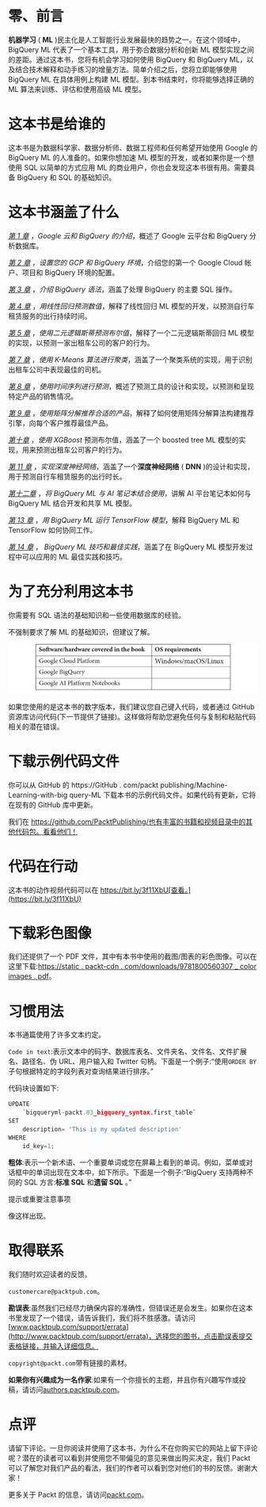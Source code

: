 

# 零、前言

**机器学习** ( **ML** )民主化是人工智能行业发展最快的趋势之一。在这个领域中，BigQuery ML 代表了一个基本工具，用于弥合数据分析和创新 ML 模型实现之间的差距。通过这本书，您将有机会学习如何使用 BigQuery 和 BigQuery ML，以及结合技术解释和动手练习的增量方法。简单介绍之后，您将立即能够使用 BigQuery ML 在具体用例上构建 ML 模型。到本书结束时，你将能够选择正确的 ML 算法来训练、评估和使用高级 ML 模型。

# 这本书是给谁的

这本书是为数据科学家、数据分析师、数据工程师和任何希望开始使用 Google 的 BigQuery ML 的人准备的。如果你想加速 ML 模型的开发，或者如果你是一个想使用 SQL 以简单的方式应用 ML 的商业用户，你也会发现这本书很有用。需要具备 BigQuery 和 SQL 的基础知识。

# 这本书涵盖了什么

[*第 1 章*](B16722_01_Final_ASB_ePub.xhtml#_idTextAnchor016) ，*Google 云和 BigQuery 的介绍*，概述了 Google 云平台和 BigQuery 分析数据库。

[*第 2 章*](B16722_02_Final_ASB_ePub.xhtml#_idTextAnchor039) ，*设置您的 GCP 和 BigQuery 环境*，介绍您的第一个 Google Cloud 帐户、项目和 BigQuery 环境的配置。

[*第 3 章*](B16722_03_Final_ASB_ePub.xhtml#_idTextAnchor052) ，*介绍 BigQuery 语法*，涵盖了处理 BigQuery 的主要 SQL 操作。

[*第 4 章*](B16722_04_Final_ASB_ePub.xhtml#_idTextAnchor061) ，*用线性回归预测数值*，解释了线性回归 ML 模型的开发，以预测自行车租赁服务的出行持续时间。

[*第 5 章*](B16722_05_Final_ASB_ePub.xhtml#_idTextAnchor075) ，*使用二元逻辑斯蒂预测布尔值*，解释了一个二元逻辑斯蒂回归 ML 模型的实现，以预测一家出租车公司的客户的行为。

[*第 7 章*](B16722_07_Final_ASB_ePub.xhtml#_idTextAnchor103) ，*使用 K-Means 算法进行聚类*，涵盖了一个聚类系统的实现，用于识别出租车公司中表现最佳的司机。

[*第 8 章*](B16722_08_Final_ASB_ePub.xhtml#_idTextAnchor119) ，*使用时间序列进行预测*，概述了预测工具的设计和实现，以预测和呈现特定产品的销售情况。

[*第 9 章*](B16722_09_Final_ASB_ePub.xhtml#_idTextAnchor133) ，*使用矩阵分解推荐合适的产品*，解释了如何使用矩阵分解算法构建推荐引擎，向每个客户推荐最佳产品。

[*第十章*](B16722_10_Final_ASB_ePub.xhtml#_idTextAnchor147) ，*使用 XGBoost* 预测布尔值，涵盖了一个 boosted tree ML 模型的实现，用来预测出租车公司客户的行为。

[*第 11 章*](B16722_11_Final_ASB_ePub.xhtml#_idTextAnchor160) ，*实现深度神经网络*，涵盖了一个**深度神经网络** ( **DNN** )的设计和实现，用于预测自行车租赁服务的出行时长。

[*第十二章*](B16722_12_Final_ASB_ePub.xhtml#_idTextAnchor174) ，*将 BigQuery ML 与 AI 笔记本结合使用*，讲解 AI 平台笔记本如何与 BigQuery ML 结合开发和共享 ML 模型。

[*第 13 章*](B16722_13_Final_ASB_ePub.xhtml#_idTextAnchor184) ，*用 BigQuery ML 运行 TensorFlow 模型*，解释 BigQuery ML 和 TensorFlow 如何协同工作。

[*第 14 章*](B16722_14_Final_ASB_ePub.xhtml#_idTextAnchor196) ， *BigQuery ML 技巧和最佳实践*，涵盖了在 BigQuery ML 模型开发过程中可以应用的 ML 最佳实践和技巧。

# 为了充分利用这本书

你需要有 SQL 语法的基础知识和一些使用数据库的经验。

不强制要求了解 ML 的基础知识，但建议了解。

![](img/B16722_Preface_Table_01.jpg)

如果您使用的是这本书的数字版本，我们建议您自己键入代码，或者通过 GitHub 资源库访问代码(下一节提供了链接)。这样做将帮助您避免任何与复制和粘贴代码相关的潜在错误。

# 下载示例代码文件

你可以从 GitHub 的 https://GitHub . com/packt publishing/Machine-Learning-with-big query-ML 下载本书的示例代码文件。如果代码有更新，它将在现有的 GitHub 库中更新。

我们在 https://github.com/PacktPublishing/也有丰富的书籍和视频目录中的其他代码包。看看他们！

# 代码在行动

这本书的动作视频代码可以在 https://bit.ly/3f11XbU[查看。](https://bit.ly/3f11XbU)

# 下载彩色图像

我们还提供了一个 PDF 文件，其中有本书中使用的截图/图表的彩色图像。可以在这里下载:[https://static . packt-cdn . com/downloads/9781800560307 _ color images . pdf](https://static.packt-cdn.com/downloads/9781800560307_ColorImages.pdf)。

# 习惯用法

本书通篇使用了许多文本约定。

`Code in text`:表示文本中的码字、数据库表名、文件夹名、文件名、文件扩展名、路径名、伪 URL、用户输入和 Twitter 句柄。下面是一个例子:“使用`ORDER BY`子句根据特定的字段列表对查询结果进行排序。”

代码块设置如下:

```py
UPDATE
    `bigqueryml-packt.03_bigquery_syntax.first_table`
SET
    description= 'This is my updated description'
WHERE
    id_key=1;
```

**粗体**:表示一个新术语、一个重要单词或您在屏幕上看到的单词。例如，菜单或对话框中的单词出现在文本中，如下所示。下面是一个例子:“BigQuery 支持两种不同的 SQL 方言:**标准 SQL** 和**遗留 SQL** 。”

提示或重要注意事项

像这样出现。

# 取得联系

我们随时欢迎读者的反馈。

`customercare@packtpub.com`。

**勘误表**:虽然我们已经尽力确保内容的准确性，但错误还是会发生。如果你在这本书里发现了一个错误，请告诉我们，我们将不胜感激。请访问[www.packtpub.com/support/errata](http://www.packtpub.com/support/errata)，选择您的图书，点击勘误表提交表格链接，并输入详细信息。

`copyright@packt.com`带有链接的素材。

**如果你有兴趣成为一名作家**:如果有一个你擅长的主题，并且你有兴趣写作或投稿，请访问[authors.packtpub.com](http://authors.packtpub.com)。

# 点评

请留下评论。一旦你阅读并使用了这本书，为什么不在你购买它的网站上留下评论呢？潜在的读者可以看到并使用您不带偏见的意见来做出购买决定，我们 Packt 可以了解您对我们产品的看法，我们的作者可以看到您对他们的书的反馈。谢谢大家！

更多关于 Packt 的信息，请访问[packt.com](http://packt.com)。